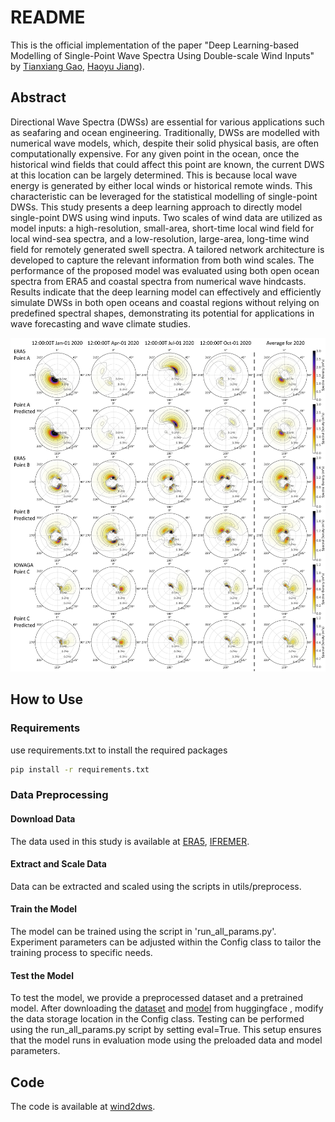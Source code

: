 # README

This is the official implementation of the paper "Deep Learning-based Modelling of Single-Point Wave Spectra Using Double-scale Wind Inputs" by [Tianxiang Gao](https://github.com/oaeen), [Haoyu Jiang](https://orcid.org/0000-0002-3995-7382)).

## Abstract

Directional Wave Spectra (DWSs) are essential for various applications such as seafaring and ocean engineering. Traditionally, DWSs are modelled with numerical wave models, which, despite their solid physical basis, are often computationally expensive. For any given point in the ocean, once the historical wind fields that could affect this point are known, the current DWS at this location can be largely determined. This is because local wave energy is generated by either local winds or historical remote winds. This characteristic can be leveraged for the statistical modelling of single-point DWSs. This study presents a deep learning approach to directly model single-point DWS using wind inputs. Two scales of wind data are utilized as model inputs: a high-resolution, small-area, short-time local wind field for local wind-sea spectra, and a low-resolution, large-area, long-time wind field for remotely generated swell spectra. A tailored network architecture is developed to capture the relevant information from both wind scales. The performance of the proposed model was evaluated using both open ocean spectra from ERA5 and coastal spectra from numerical wave hindcasts. Results indicate that the deep learning model can effectively and efficiently simulate DWSs in both open oceans and coastal regions without relying on predefined spectral shapes, demonstrating its potential for applications in wave forecasting and wave climate studies. 



![The comparison of directional wave spectra (DWSs.jpg)](DWSs.jpg)




## How to Use

### Requirements

use requirements.txt to install the required packages

```bash
pip install -r requirements.txt
```

### Data Preprocessing

#### Download Data

The data used in this study is available at [ERA5](https://cds.climate.copernicus.eu/), [IFREMER](https://www.umr-lops.fr/Donnees/Vagues).

#### Extract and Scale Data

Data can be extracted and scaled using the scripts in utils/preprocess.

#### Train the Model

The model can be trained using the script in 'run_all_params.py'. Experiment parameters can be adjusted within the Config class to tailor the training process to specific needs.


#### Test the Model

To test the model, we provide a preprocessed dataset and a pretrained model. After downloading the [dataset](https://huggingface.co/datasets/oaeen/wind2dws/tree/main) and [model](https://huggingface.co/oaeen/wind2dws/tree/main) from huggingface , modify the data storage location in the Config class. Testing can be performed using the run_all_params.py script by setting eval=True. This setup ensures that the model runs in evaluation mode using the preloaded data and model parameters.


## Code

The code is available at [wind2dws](https://github.com/oaeen/wind2dws).